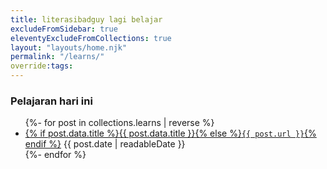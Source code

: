 ```yaml
---
title: literasibadguy lagi belajar
excludeFromSidebar: true
eleventyExcludeFromCollections: true
layout: "layouts/home.njk"
permalink: "/learns/"
override:tags:
---
```


<div id="posts">
  <h3>Pelajaran hari ini</h3>
  <ul>
{%- for post in collections.learns | reverse %}
  <li>
    <a href="{{ post.url | url }}">{% if post.data.title %}{{ post.data.title }}{% else %}<code>{{ post.url }}</code>{% endif %}</a>
    <time  datetime="{{ post.date | htmlDateString }}">{{ post.date | readableDate }}</time>
  </li>
{%- endfor %}
</ul>
</div>